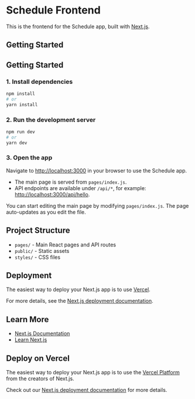 
# Schedule Frontend

This is the frontend for the Schedule app, built with [Next.js](https://nextjs.org/).

## Getting Started


## Getting Started

### 1. Install dependencies

```bash
npm install
# or
yarn install
```

### 2. Run the development server

```bash
npm run dev
# or
yarn dev
```

### 3. Open the app

Navigate to [http://localhost:3000](http://localhost:3000) in your browser to use the Schedule app.

- The main page is served from `pages/index.js`.
- API endpoints are available under `/api/*`, for example: [http://localhost:3000/api/hello](http://localhost:3000/api/hello).

You can start editing the main page by modifying `pages/index.js`. The page auto-updates as you edit the file.


## Project Structure

- `pages/` - Main React pages and API routes
- `public/` - Static assets
- `styles/` - CSS files

## Deployment

The easiest way to deploy your Next.js app is to use [Vercel](https://vercel.com/new?utm_medium=default-template&filter=next.js&utm_source=create-next-app&utm_campaign=create-next-app-readme).

For more details, see the [Next.js deployment documentation](https://nextjs.org/docs/deployment).

## Learn More

- [Next.js Documentation](https://nextjs.org/docs)
- [Learn Next.js](https://nextjs.org/learn)

## Deploy on Vercel

The easiest way to deploy your Next.js app is to use the [Vercel Platform](https://vercel.com/new?utm_medium=default-template&filter=next.js&utm_source=create-next-app&utm_campaign=create-next-app-readme) from the creators of Next.js.

Check out our [Next.js deployment documentation](https://nextjs.org/docs/deployment) for more details.
